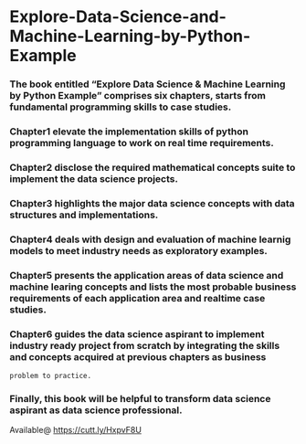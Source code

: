 # Explore-Data-Science-and-Machine-Learning-by-Python-Example
### The book entitled “Explore Data Science & Machine Learning by Python Example” comprises six chapters, starts from fundamental programming skills to case studies. 
### Chapter1 elevate the implementation skills of python programming language to work on real time requirements.
### Chapter2 disclose the required mathematical concepts suite to implement the data science projects.
### Chapter3 highlights the major data science concepts with data structures and implementations.
### Chapter4 deals with design and evaluation of machine learnig models to meet industry needs as exploratory examples.
### Chapter5 presents the application areas of data science and machine learing concepts and lists the most probable business requirements of each application area and realtime       case studies. 
### Chapter6 guides the data science aspirant to implement industry ready project from scratch by integrating the skills and concepts acquired at previous chapters as business 
    problem to practice. 
### Finally, this book will be helpful to transform data science aspirant as data science professional.


Available@
https://cutt.ly/HxpvF8U
